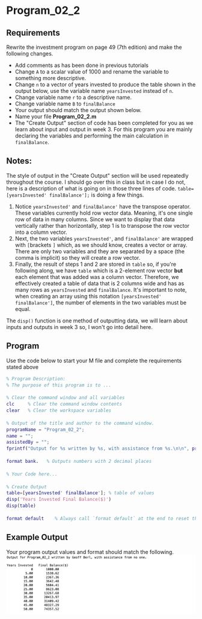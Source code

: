 # Program\_02\_2
## Requirements
Rewrite the investment program on page 49 (7th edition) and make the following changes.

* Add comments as has been done in previous tutorials
* Change `A` to a scalar value of 1000 and rename the variable to something more descriptive.
* Change `n` to a vector of years invested to produce the table shown in the output below, use the variable name `yearsInvested` instead of `n`.
* Change variable name `r` to a descriptive name.
* Change variable name `B` to `finalBalance`
* Your output should match the output shown below.
* Name your file **Program_02_2.m**
* The "Create Output" section of code has been completed for you as we learn about input and output in week 3. For this program you are mainly declaring the variables and performing the main calculation in `finalBalance`.

## Notes:
The style of output in the "Create Output" section will be used repeatedly throughout the course. I should go over this in class but in case I do not, here is a description of what is going on in those three lines of code.
`table=[yearsInvested' finalBalance'];` is doing a few things.
1. Notice `yearsInvested'` and `finalBalance'` have the transpose operator. These variables currently hold row vector data. Meaning, it's one single row of data in many columns. Since we want to display that data vertically rather than horizontally, step 1 is to transpose the row vector into a column vector.
2. Next, the two variables `yearsInvested'`, and `finalBalance'` are wrapped with `[`brackets `]` which, as we should know, creates a vector or array. There are only two variables and they are separated by a space (the comma is implicit) so they will create a row vector.
3. Finally, the result of steps 1 and 2 are stored in `table` so, if you're following along, we have `table` which is a 2-element row vector **but** each element that was added was a column vector. Therefore, we effectively created a table of data that is 2 columns wide and has as many rows as `yearsInvested` and `finalBalance`. It's important to note, when creating an array using this notation `[yearsInvested' finalBalance']`, the number of elements in the two variables must be equal.

The `disp()` function is one method of outputting data, we will learn about inputs and outputs in week 3 so, I won't go into detail here.

## Program
Use the code below to start your M file and complete the requirements stated above

```Matlab
% Program Description:
% The purpose of this program is to ...

% Clear the command window and all variables
clc     % Clear the command window contents
clear   % Clear the workspace variables

% Output of the title and author to the command window.
programName = "Program_02_2";
name = "";
assistedBy = "";
fprintf("Output for %s written by %s, with assistance from %s.\n\n", programName, name, assistedBy)

format bank.   % Outputs numbers with 2 decimal places

% Your Code here...

% Create Output
table=[yearsInvested' finalBalance']; % table of values
disp('Years Invested Final Balance($)')
disp(table)

format default    % Always call `format default` at the end to reset the formatting
```
## Example Output
Your program output values and format should match the following.
![Program_02_2_Example_Output.png](images/Program_02_2_Example_Output.png)